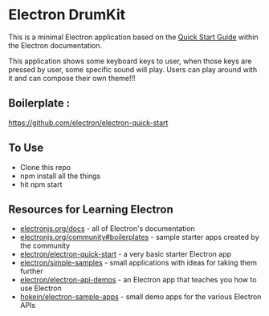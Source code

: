 # Electron DrumKit

This is a minimal Electron application based on the [Quick Start Guide](https://electronjs.org/docs/tutorial/quick-start) within the Electron documentation.

This application shows some keyboard keys to user, when those keys are pressed by user, some specific sound will play.
Users can play around with it and can compose their own theme!!!

## Boilerplate : 
https://github.com/electron/electron-quick-start


## To Use

- Clone this repo
- npm install all the things
- hit npm start


## Resources for Learning Electron

- [electronjs.org/docs](https://electronjs.org/docs) - all of Electron's documentation
- [electronjs.org/community#boilerplates](https://electronjs.org/community#boilerplates) - sample starter apps created by the community
- [electron/electron-quick-start](https://github.com/electron/electron-quick-start) - a very basic starter Electron app
- [electron/simple-samples](https://github.com/electron/simple-samples) - small applications with ideas for taking them further
- [electron/electron-api-demos](https://github.com/electron/electron-api-demos) - an Electron app that teaches you how to use Electron
- [hokein/electron-sample-apps](https://github.com/hokein/electron-sample-apps) - small demo apps for the various Electron APIs

